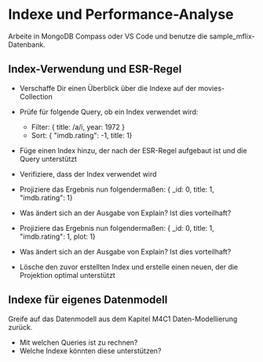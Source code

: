 # Indexe und Performance-Analyse

Arbeite in MongoDB Compass oder VS Code und benutze die sample_mflix-Datenbank.

## Index-Verwendung und ESR-Regel
- Verschaffe Dir einen Überblick über die Indexe auf der movies-Collection
- Prüfe für folgende Query, ob ein Index verwendet wird: 
    - Filter: { title: /a/i, year: 1972 }
    - Sort: { "imdb.rating": -1, title: 1}
- Füge einen Index hinzu, der nach der ESR-Regel aufgebaut ist und die Query unterstützt
- Verifiziere, dass der Index verwendet wird

- Projiziere das Ergebnis nun folgendermaßen: { _id: 0, title: 1, "imdb.rating": 1}
- Was ändert sich an der Ausgabe von Explain? Ist dies vorteilhaft?

- Projiziere das Ergebnis nun folgendermaßen: { _id: 0, title: 1, "imdb.rating": 1, plot: 1}
- Was ändert sich an der Ausgabe von Explain? Ist dies vorteilhaft? 

- Lösche den zuvor erstellten Index und erstelle einen neuen, der die Projektion optimal unterstützt

## Indexe für eigenes Datenmodell
Greife auf das Datenmodell aus dem Kapitel M4C1 Daten-Modellierung zurück. 
- Mit welchen Queries ist zu rechnen?
- Welche Indexe könnten diese unterstützen?